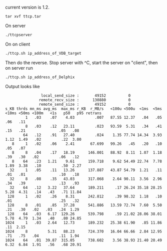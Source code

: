 

current version is 1.2.  

    tar xvf ttcp.tar 

On server

    ./ttcpserver

On on client

    ./ttcp.sh ip_address_of_VDB_target

Then do the reverse. Stop server  with ^C, start the server on "client", then on server run

    ./ttcp.sh ip_address_of_Delphix

Output looks like


                    local_send_size :       49152          0
                   remote_recv_size :      130880          0
                   remote_send_size :       49152          0
    s_KB thrds mn_ms avg_ms  max_ms r_KB  r_MB/s   <100u <500u  <1ms  <5ms <10ms <50ms <100m   <1s   p50   p95 retrans
             1   .03    .07    4.03         .007   87.55 12.37   .04   .05                           .06   .11
             8   .03    .12   23.11         .023   93.59  5.31   .34   .41   .15   .21               .05   .08
            64   .12    .91   27.40         .024    1.35 77.74 14.34  3.93  1.12  1.49   .02         .22  3.00
       8     1   .02    .06    2.41       67.699   99.26   .45   .20   .10                           .05   .07
       8     8   .04    .17   18.19      146.001   88.92  8.11  1.07  1.18   .39   .30   .02         .06   .12
       8    64   .23   1.21    9.61      159.718    9.62 54.49 22.74  7.78  1.89  3.38   .10         .50  2.27
      32     1   .05    .11   13.26      137.887   43.87 54.79  1.21   .11   .01   .01               .10   .18
      32     8   .08    .35   43.03      317.068    2.64 90.11  3.56  2.96   .34   .39               .13   .93
      32    64   .12   3.22   37.64      189.211     .17 26.24 35.18 28.25  5.28  4.31   .14   .43   .71 11.84
     128     1   .02    .26    8.31      242.812     .39 98.32  1.18   .10   .01                     .25   .32
     128     8   .01    .85   37.28      541.886   13.59 72.74  7.60  5.50   .21   .30   .02   .03   .24  1.29
     128    64   .03   6.17  129.26      539.798     .59 21.02 28.06 38.01  5.78  4.79  1.34   .40   .80 24.85
    1024     1   .03   2.64   12.73      189.232   25.38 61.90   .85 11.86                           .11  2.15
    1024     8         5.31   88.23      724.370   16.04 66.66  2.84 12.95   .71   .75   .04         .11  1.94
    1024    64   .01  39.87  315.05      738.602    3.56 38.93 21.40 20.49  6.32  6.84  1.91   .56   .68 20.91




